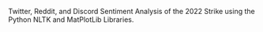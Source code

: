 Twitter, Reddit, and Discord Sentiment Analysis of the 2022 Strike using the Python NLTK and MatPlotLib Libraries.
